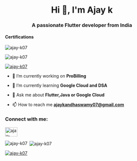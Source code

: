 <h1 align="center">Hi 👋, I'm Ajay k</h1>
<h3 align="center">A passionate Flutter developer from India</h3>

<h4>Certifications</h4>

<p><img align="center" src="https://api.accredible.com/v1/frontend/credential_website_embed_image/badge/47478366" alt="ajay-k07"/></p>


<p align="left"> <img src="https://komarev.com/ghpvc/?username=ajay-k07&label=Profile%20views&color=0e75b6&style=flat" alt="ajay-k07" /> </p>

<p align="left"> <a href="https://github.com/ryo-ma/github-profile-trophy"><img src="https://github-profile-trophy.vercel.app/?username=ajay-k07" alt="ajay-k07" /></a> </p>

- 🔭 I’m currently working on **ProBilling**

- 🌱 I’m currently learning **Google Cloud and DSA**

- 💬 Ask me about **Flutter,Java or Google Cloud**

- 📫 How to reach me **ajaykandhaswamy07@gmail.com**

<h3 align="left">Connect with me:</h3>
<p align="left">
<a href="https://linkedin.com/in/ajay-k07" target="blank"><img align="center" src="https://raw.githubusercontent.com/rahuldkjain/github-profile-readme-generator/master/src/images/icons/Social/linked-in-alt.svg" alt="ajay-k07" height="30" width="40" /></a>
</p>

<p><img align="left" src="https://github-readme-stats.vercel.app/api/top-langs?username=ajay-k07&show_icons=true&locale=en&layout=compact" alt="ajay-k07" /></p>

<p>&nbsp;<img align="center" src="https://github-readme-stats.vercel.app/api?username=ajay-k07&show_icons=true&locale=en" alt="ajay-k07" /></p>

<p><a href="https://api.accredible.com/v1/frontend/credential_website_embed_image/certificate/47478366"><img align="center" src="https://github-readme-streak-stats.herokuapp.com/?user=ajay-k07&" alt="ajay-k07" /></p>

